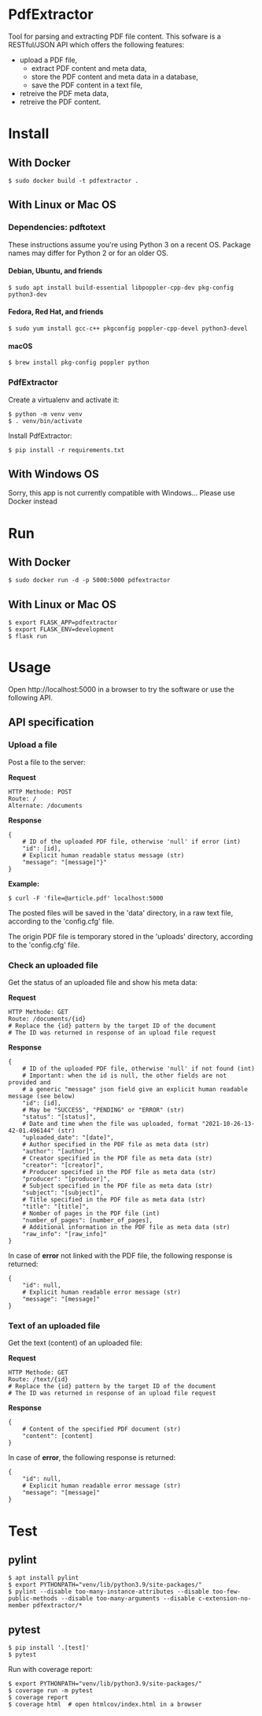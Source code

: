 # PdfExtractor

Tool for parsing and extracting PDF file content.
This sofware is a RESTful/JSON API which offers the following features:
- upload a PDF file,
  - extract PDF content and meta data,
  - store the PDF content and meta data in a database,
  - save the PDF content in a text file,
- retreive the PDF meta data,
- retreive the PDF content.

# Install

## With Docker

    $ sudo docker build -t pdfextractor .

## With Linux or Mac OS

### Dependencies: pdftotext

These instructions assume you're using Python 3 on a recent OS. Package names may differ for Python 2 or for an older OS.

#### Debian, Ubuntu, and friends

    $ sudo apt install build-essential libpoppler-cpp-dev pkg-config python3-dev

#### Fedora, Red Hat, and friends

    $ sudo yum install gcc-c++ pkgconfig poppler-cpp-devel python3-devel

#### macOS
    
    $ brew install pkg-config poppler python

### PdfExtractor

Create a virtualenv and activate it:

    $ python -m venv venv
    $ . venv/bin/activate

Install PdfExtractor:

    $ pip install -r requirements.txt

## With Windows OS

Sorry, this app is not currently compatible with Windows... Please use Docker instead

# Run

## With Docker

    $ sudo docker run -d -p 5000:5000 pdfextractor

## With Linux or Mac OS

    $ export FLASK_APP=pdfextractor
    $ export FLASK_ENV=development
    $ flask run

# Usage

Open http://localhost:5000 in a browser to try the software or use the following API.

## API specification

### Upload a file

Post a file to the server:

**Request**

    HTTP Methode: POST
    Route: /
    Alternate: /documents

**Response**

    {
        # ID of the uploaded PDF file, otherwise 'null' if error (int)
        "id": [id],
        # Explicit human readable status message (str)
        "message": "[message]"}"
    }

**Example:**
    
    $ curl -F 'file=@article.pdf' localhost:5000

The posted files will be saved in the 'data' directory, in a raw text file, according to the 'config.cfg' file.

The origin PDF file is temporary stored in the 'uploads' directory, according to the 'config.cfg' file.

### Check an uploaded file

Get the status of an uploaded file and show his meta data:

**Request**

    HTTP Methode: GET
    Route: /documents/{id}
    # Replace the {id} pattern by the target ID of the document
    # The ID was returned in response of an upload file request

**Response**

    {
        # ID of the uploaded PDF file, otherwise 'null' if not found (int)
        # Important: when the id is null, the other fields are not provided and
        # a generic "message" json field give an explicit human readable message (see below)
        "id": [id], 
        # May be "SUCCESS", "PENDING" or "ERROR" (str)
        "status": "[status]",
        # Date and time when the file was uploaded, format "2021-10-26-13-42-01.496144" (str)
        "uploaded_date": "[date]",
        # Author specified in the PDF file as meta data (str)
        "author": "[author]",
        # Creator specified in the PDF file as meta data (str)
        "creator": "[creator]",
        # Producer specified in the PDF file as meta data (str)
        "producer": "[producer]",
        # Subject specified in the PDF file as meta data (str)
        "subject": "[subject]", 
        # Title specified in the PDF file as meta data (str)
        "title": "[title]", 
        # Nomber of pages in the PDF file (int)
        "number_of_pages": [number_of_pages], 
        # Additional information in the PDF file as meta data (str)
        "raw_info": "[raw_info]"
    }

In case of **error** not linked with the PDF file, the following response is returned:

    {
        "id": null,
        # Explicit human readable error message (str)
        "message": "[message]"
    }

### Text of an uploaded file

Get the text (content) of an uploaded file:

**Request**

    HTTP Methode: GET
    Route: /text/{id}
    # Replace the {id} pattern by the target ID of the document
    # The ID was returned in response of an upload file request

**Response**

    {
        # Content of the specified PDF document (str)
        "content": [content]
    }

In case of **error**, the following response is returned:

    {
        "id": null,
        # Explicit human readable error message (str)
        "message": "[message]"
    }

# Test

## pylint

    $ apt install pylint
    $ export PYTHONPATH="venv/lib/python3.9/site-packages/"
    $ pylint --disable too-many-instance-attributes --disable too-few-public-methods --disable too-many-arguments --disable c-extension-no-member pdfextractor/*

## pytest

    $ pip install '.[test]'
    $ pytest

Run with coverage report:

    $ export PYTHONPATH="venv/lib/python3.9/site-packages/"
    $ coverage run -m pytest
    $ coverage report
    $ coverage html  # open htmlcov/index.html in a browser
